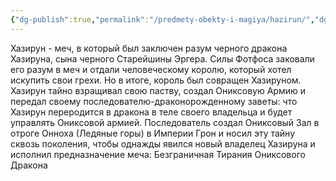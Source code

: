 ```yaml
---
{"dg-publish":true,"permalink":"/predmety-obekty-i-magiya/hazirun/","dgPassFrontmatter":true}
---
```



Хазирун - меч, в который был заключен разум черного дракона Хазируна, сына черного Старейшины Эргера. Силы Фотфоса заковали его разум в меч и отдали человеческому королю, который хотел искупить свои грехи. Но в итоге, король был совращен Хазируном. Хазирун тайно взращивал свою паству, создал Ониксовую Армию и передал своему последователю-драконорожденному заветы: что Хазирун переродится в дракона в теле своего владельца и будет управлять Ониксовой армией. Последователь создал Ониксовый Зал в отроге Онноха (Ледяные горы) в Империи Грон и носил эту тайну сквозь поколения, чтобы однажды явился новый владелец Хазируна и исполнил предназначение меча: Безграничная Тирания Ониксового Дракона